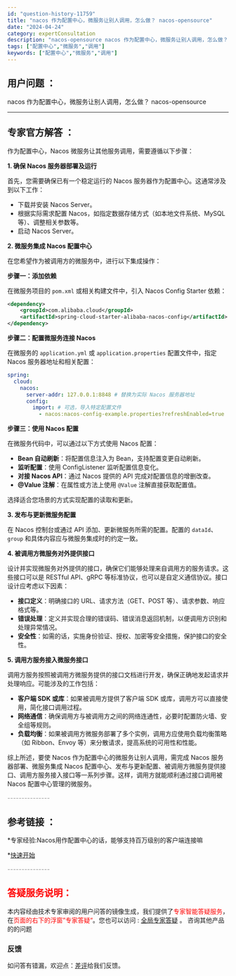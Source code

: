 ```yaml
---
id: "question-history-11759"
title: "nacos 作为配置中心，微服务让别人调用，怎么做？ nacos-opensource"
date: "2024-04-24"
category: expertConsultation
description: "nacos-opensource nacos 作为配置中心，微服务让别人调用，怎么做？"
tags: ["配置中心","微服务","调用"]
keywords: ["配置中心","微服务","调用"]
---
```


## 用户问题 ： 
 nacos 作为配置中心，微服务让别人调用，怎么做？
 nacos-opensource 

---------------
## 专家官方解答 ：

作为配置中心，Nacos 微服务让其他服务调用，需要遵循以下步骤：

**1. 确保 Nacos 服务器部署及运行**

首先，您需要确保已有一个稳定运行的 Nacos 服务器作为配置中心。这通常涉及到以下工作：

- 下载并安装 Nacos Server。
- 根据实际需求配置 Nacos，如指定数据存储方式（如本地文件系统、MySQL 等）、调整相关参数等。
- 启动 Nacos Server。

**2. 微服务集成 Nacos 配置中心**

在您希望作为被调用方的微服务中，进行以下集成操作：

**步骤一：添加依赖**

在微服务项目的 `pom.xml` 或相关构建文件中，引入 Nacos Config Starter 依赖：

```xml
<dependency>
    <groupId>com.alibaba.cloud</groupId>
    <artifactId>spring-cloud-starter-alibaba-nacos-config</artifactId>
</dependency>
```

**步骤二：配置微服务连接 Nacos**

在微服务的 `application.yml` 或 `application.properties` 配置文件中，指定 Nacos 服务器地址和相关配置：

```yaml
spring:
  cloud:
    nacos:
      server-addr: 127.0.0.1:8848 # 替换为实际 Nacos 服务器地址
      config:
        import: # 可选，导入特定配置文件
          - nacos:nacos-config-example.properties?refreshEnabled=true
```

**步骤三：使用 Nacos 配置**

在微服务代码中，可以通过以下方式使用 Nacos 配置：

- **Bean 自动刷新**：将配置信息注入为 Bean，支持配置变更自动刷新。
- **监听配置**：使用 ConfigListener 监听配置信息变化。
- **对接 Nacos API**：通过 Nacos 提供的 API 完成对配置信息的增删改查。
- **@Value 注解**：在属性或方法上使用 `@Value` 注解直接获取配置值。

选择适合您场景的方式实现配置的读取和更新。

**3. 发布与更新微服务配置**

在 Nacos 控制台或通过 API 添加、更新微服务所需的配置。配置的 `dataId`、`group` 和具体内容应与微服务集成时的约定一致。

**4. 被调用方微服务对外提供接口**

设计并实现微服务对外提供的接口，确保它们能够处理来自调用方的服务请求。这些接口可以是 RESTful API、gRPC 等标准协议，也可以是自定义通信协议。接口设计应考虑以下因素：

- **接口定义**：明确接口的 URL、请求方法（GET、POST 等）、请求参数、响应格式等。
- **错误处理**：定义并实现合理的错误码、错误消息返回机制，以便调用方识别和处理异常情况。
- **安全性**：如需的话，实施身份验证、授权、加密等安全措施，保护接口的安全性。

**5. 调用方服务接入微服务接口**

调用方服务按照被调用方微服务提供的接口文档进行开发，确保正确地发起请求并处理响应。可能涉及的工作包括：

- **客户端 SDK 或库**：如果被调用方提供了客户端 SDK 或库，调用方可以直接使用，简化接口调用过程。
- **网络通信**：确保调用方与被调用方之间的网络连通性，必要时配置防火墙、安全组等规则。
- **负载均衡**：如果被调用方微服务部署了多个实例，调用方应使用负载均衡策略（如 Ribbon、Envoy 等）来分散请求，提高系统的可用性和性能。

综上所述，要使 Nacos 作为配置中心的微服务让别人调用，需完成 Nacos 服务器部署、微服务集成 Nacos 配置中心、发布与更新配置、被调用方微服务提供接口、调用方服务接入接口等一系列步骤。这样，调用方就能顺利通过接口调用被 Nacos 配置中心管理的微服务。


<font color="#949494">---------------</font> 


## 参考链接 ：

*专家经验:Nacos用作配置中心的话，能够支持百万级别的客户端连接嘛 
 
 *[快速开始](https://github.com/spring-cloud-alibaba-group/spring-cloud-alibaba-group.github.io/tree/master/i18n/zh-cn/docusaurus-plugin-content-docs/current/user-guide/nacos/quick-start.md)


 <font color="#949494">---------------</font> 
 


## <font color="#FF0000">答疑服务说明：</font> 

本内容经由技术专家审阅的用户问答的镜像生成，我们提供了<font color="#FF0000">专家智能答疑服务</font>，在<font color="#FF0000">页面的右下的浮窗”专家答疑“</font>。您也可以访问 : [全局专家答疑](https://opensource.alibaba.com/chatBot) 。 咨询其他产品的的问题

### 反馈
如问答有错漏，欢迎点：[差评](https://ai.nacos.io/user/feedbackByEnhancerGradePOJOID?enhancerGradePOJOId=11774)给我们反馈。
